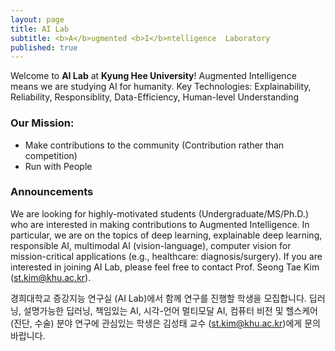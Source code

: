 ```yaml
---
layout: page
title: AI Lab
subtitle: <b>A</b>ugmented <b>I</b>ntelligence  Laboratory
published: true
---
```


Welcome to **AI Lab** at **Kyung Hee University**! 
Augmented Intelligence means we are studying AI for humanity.
Key Technologies: Explainability, Reliability, Responsiblity, Data-Efficiency, Human-level Understanding 

### Our Mission: 
- Make contributions to the community (Contribution rather than competition)
- Run with People



### Announcements

We are looking for highly-motivated students (Undergraduate/MS/Ph.D.) who are interested in making contributions to Augmented Intelligence. In particular, we are on the topics of deep learning, explainable deep learning, responsible AI, multimodal AI (vision-language), computer vision for mission-critical applications (e.g., healthcare: diagnosis/surgery). If you are interested in joining AI Lab, please feel free to contact Prof. Seong Tae Kim (st.kim@khu.ac.kr).

경희대학교 증강지능 연구실 (AI Lab)에서 함께 연구를 진행할 학생을 모집합니다. 딥러닝, 설명가능한 딥러닝, 책임있는 AI, 시각-언어 멀티모달 AI, 컴퓨터 비전 및 헬스케어 (진단, 수술) 분야 연구에 관심있는 학생은 김성태 교수 (st.kim@khu.ac.kr)에게 문의 바랍니다.
